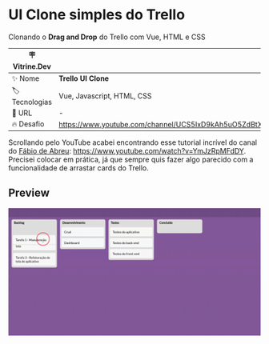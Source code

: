 # UI Clone simples do Trello
Clonando o **Drag and Drop** do Trello com Vue, HTML e CSS

| :placard: Vitrine.Dev |     |
| -------------  | --- |
| :sparkles: Nome        | **Trello UI Clone**
| :label: Tecnologias | Vue, Javascript, HTML, CSS
| :rocket: URL         | -
| :fire: Desafio     | https://www.youtube.com/channel/UCS5IxD9kAh5uO5ZdBtXPr8g

Scrollando pelo YouTube acabei encontrando esse tutorial incrível do canal do [Fábio de Abreu](https://www.youtube.com/channel/UCS5IxD9kAh5uO5ZdBtXPr8g): https://www.youtube.com/watch?v=YmJzRpMFdDY. Precisei colocar em prática, já que sempre quis fazer algo parecido com a funcionalidade de arrastar cards do Trello.

## Preview

<!-- Inserir imagem com a #vitrinedev ao final do link -->
![](https://github.com/natalia-fs/trello-ui-clone-vue/blob/master/src/assets/preview.gif?raw=true#vitrinedev)



<!-- 
<p align="center">
    <img src="src/assets/preview.gif" alt="UI preview">
</p>
-->
